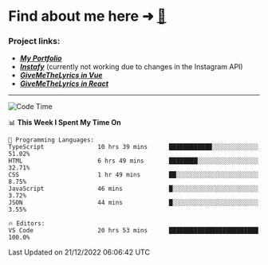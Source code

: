 # Find about me here ➜ [🧑](https://pauabella.dev)

### Project links:
- ***[My Portfolio](https://pauabella.dev)***
- ***[Instafy](https://instafy.me)*** (currently not working due to changes in the Instagram API)
- ***[GiveMeTheLyrics in Vue](https://lyrics.pauabella.dev)***
- ***[GiveMeTheLyrics in React](https://pauabella.dev/GiveMeTheLyrics)***

---
<!--START_SECTION:waka-->
![Code Time](http://img.shields.io/badge/Code%20Time-1%2C748%20hrs%2040%20mins-blue)

📊 **This Week I Spent My Time On** 

```text
💬 Programming Languages: 
TypeScript               10 hrs 39 mins      ████████████░░░░░░░░░░░░░   51.02% 
HTML                     6 hrs 49 mins       ████████░░░░░░░░░░░░░░░░░   32.71% 
CSS                      1 hr 49 mins        ██░░░░░░░░░░░░░░░░░░░░░░░   8.75% 
JavaScript               46 mins             █░░░░░░░░░░░░░░░░░░░░░░░░   3.72% 
JSON                     44 mins             █░░░░░░░░░░░░░░░░░░░░░░░░   3.55%

🔥 Editors: 
VS Code                  20 hrs 53 mins      █████████████████████████   100.0%

```


 Last Updated on 21/12/2022 06:06:42 UTC
<!--END_SECTION:waka-->
